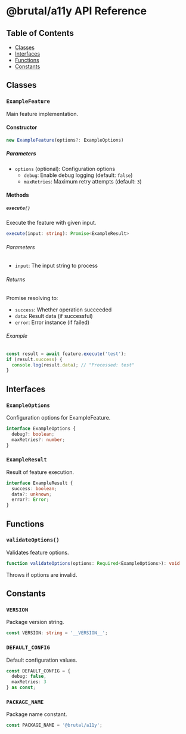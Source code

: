 # @brutal/a11y API Reference

## Table of Contents

- [Classes](#classes)
- [Interfaces](#interfaces)
- [Functions](#functions)
- [Constants](#constants)

## Classes

### `ExampleFeature`

Main feature implementation.

#### Constructor

```typescript
new ExampleFeature(options?: ExampleOptions)
```

##### Parameters

- `options` (optional): Configuration options
  - `debug`: Enable debug logging (default: `false`)
  - `maxRetries`: Maximum retry attempts (default: `3`)

#### Methods

##### `execute()`

Execute the feature with given input.

```typescript
execute(input: string): Promise<ExampleResult>
```

###### Parameters

- `input`: The input string to process

###### Returns

Promise resolving to:
- `success`: Whether operation succeeded
- `data`: Result data (if successful)
- `error`: Error instance (if failed)

###### Example

```typescript
const result = await feature.execute('test');
if (result.success) {
  console.log(result.data); // "Processed: test"
}
```

## Interfaces

### `ExampleOptions`

Configuration options for ExampleFeature.

```typescript
interface ExampleOptions {
  debug?: boolean;
  maxRetries?: number;
}
```

### `ExampleResult`

Result of feature execution.

```typescript
interface ExampleResult {
  success: boolean;
  data?: unknown;
  error?: Error;
}
```

## Functions

### `validateOptions()`

Validates feature options.

```typescript
function validateOptions(options: Required<ExampleOptions>): void
```

Throws if options are invalid.

## Constants

### `VERSION`

Package version string.

```typescript
const VERSION: string = '__VERSION__';
```

### `DEFAULT_CONFIG`

Default configuration values.

```typescript
const DEFAULT_CONFIG = {
  debug: false,
  maxRetries: 3
} as const;
```

### `PACKAGE_NAME`

Package name constant.

```typescript
const PACKAGE_NAME = '@brutal/a11y';
```
